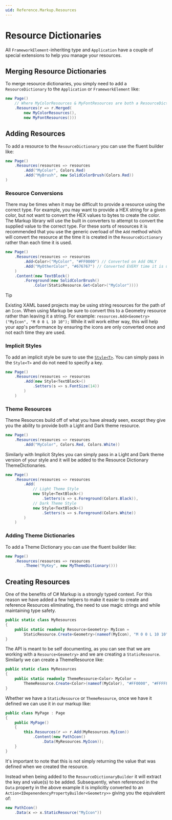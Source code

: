 ```yaml
---
uid: Reference.Markup.Resources
---
```

# Resource Dictionaries

All `FrameworkElement`-inheriting type and `Application` have a couple of special extensions to help you manage your resources.

## Merging Resource Dictionaries

To merge resource dictionaries, you simply need to add a `ResourceDictionary` to the `Application` or `FrameworkElement` like:

```cs
new Page()
	// Where MyColorResources & MyFontResources are both a ResourceDictionary
	.Resources(r => r.Merged(
		new MyColorResources(),
		new MyFontResources()))
```

## Adding Resources

To add a resource to the `ResourceDictionary` you can use the fluent builder like:

```cs
new Page()
	.Resources(resources => resources
		.Add("MyColor", Colors.Red)
		.Add("MyBrush", new SolidColorBrush(Colors.Red))
)
```

### Resource Conversions

There may be times when it may be difficult to provide a resource using the correct type. For example, you may want to provide a HEX string for a given color, but not want to convert the HEX values to bytes to create the color. The Markup library will use the built in converters to attempt to convert the supplied value to the correct type. For these sorts of resources it is recommended that you use the generic overload of the `Add` method which will convert the resource at the time it is created in the `ResourceDictionary` rather than each time it is used.

```cs
new Page()
	.Resources(resources => resources
		.Add<Color>("MyColor", "#FF0000") // Converted on Add ONLY
		.Add("MyOtherColor", "#676767") // Converted EVERY time it is used
	)
	.Content(new TextBlock()
		.Foreground(new SolidColorBrush()
			.Color(StaticResource.Get<Color>("MyColor"))))
```

> [!TIP]
> Existing XAML based projects may be using string resources for the path of an `Icon`. When using Markup be sure to convert this to a Geometry resource rather than leaving it a string. For example: `resources.Add<Geometry>("MyIcon", "M 0 0 L 10 10");`
> While it will work either way, this will help your app's performance by ensuring the icons are only converted once and not each time they are used.

### Implicit Styles

To add an implicit style be sure to use the [`Style<T>`](xref:Reference.Markup.Styles). You can simply pass in the `Style<T>` and do not need to specify a key.

```cs
new Page()
	.Resources(resources => resources
		.Add(new Style<TextBlock>()
			.Setters(s => s.FontSize(14))
		)
	)
```

### Theme Resources

Theme Resources build off of what you have already seen, except they give you the ability to provide both a Light and Dark theme resource.

```cs
new Page()
	.Resources(resources => resources
		.Add("MyColor", Colors.Red, Colors.White))
```

Similarly with Implicit Styles you can simply pass in a Light and Dark theme version of your style and it will be added to the Resource Dictionary ThemeDictionaries.

```cs
new Page()
	.Resources(resources => resources
		.Add(
			// Light Theme Style
			new Style<TextBlock>()
				.Setters(s => s.Foreground(Colors.Black)),
			// Dark Theme Style
			new Style<TextBlock>()
				.Setters(s => s.Foreground(Colors.White))
		)
	)
```

### Adding Theme Dictionaries

To add a Theme Dictionary you can use the fluent builder like:

```cs
new Page()
	.Resources(resources => resources
		.Theme("MyKey", new MyThemeDictionary()))
```

## Creating Resources

One of the benefits of C# Markup is a strongly typed context. For this reason we have added a few helpers to make it easier to create and reference Resources eliminating, the need to use magic strings and while maintaining type safety.

```cs
public static class MyResources
{
	public static readonly Resource<Geometry> MyIcon =
		StaticResource.Create<Geometry>(nameof(MyIcon), "M 0 0 L 10 10");
}
```

The API is meant to be self documenting, as you can see that we are working with a `Resource<Geometry>` and we are creating a `StaticResource`. Similarly we can create a ThemeResource like:

```cs
public static class MyResources
{
    public static readonly ThemeResource<Color> MyColor =
        ThemeResource.Create<Color>(nameof(MyColor), "#FF0000", "#FFFFFF");
}
```

Whether we have a `StaticResource` or `ThemeResource`, once we have it defined we can use it in our markup like:

```cs
public class MyPage : Page
{
	public MyPage()
	{
		this.Resources(r => r.Add(MyResources.MyIcon))
			.Content(new PathIcon()
				.Data(MyResources.MyIcon));
	}
}
```

It's important to note that this is not simply returning the value that was defined when we created the resource.

Instead when being added to the `ResourceDictionaryBuilder` it will extract the key and value(s) to be added. Subsequently, when referenced in the `Data` property in the above example it is implicitly converted to an `Action<IDepenendencyPropertyBuilder<Geometry>>` giving you the equivalent of:

```cs
new PathIcon()
	.Data(x => x.StaticResource("MyIcon"))
```
